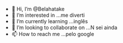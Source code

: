 - 👋 Hi, I’m @Belahatake
- 👀 I’m interested in ...me diverti
- 🌱 I’m currently learning ...inglês 
- 💞️ I’m looking to collaborate on ...N sei ainda
- 📫 How to reach me ...pelo google

<!---
Belahatake/Belahatake is a ✨ special ✨ repository because its `README.md` (this file) appears on your GitHub profile.
You can click the Preview link to take a look at your changes.
--->
